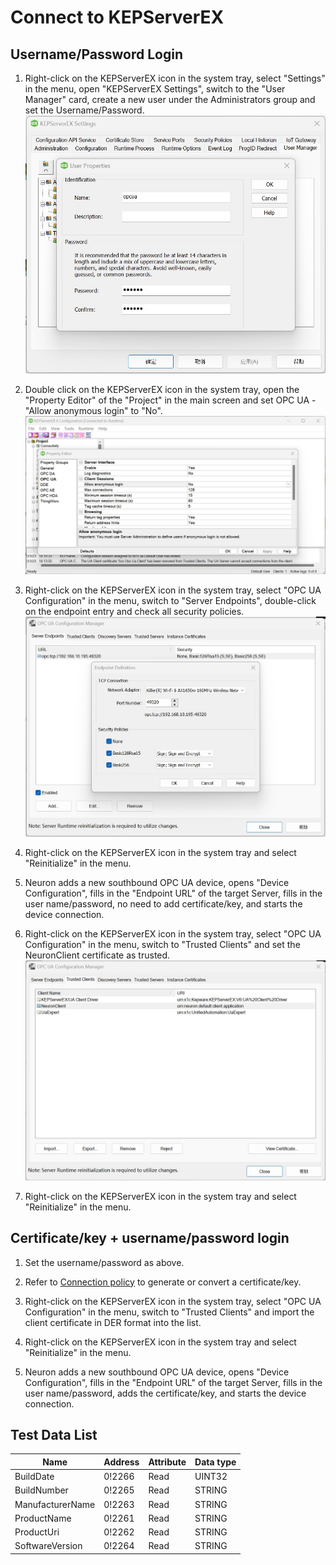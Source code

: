 # Connect to KEPServerEX

## Username/Password Login

1. Right-click on the KEPServerEX icon in the system tray, select "Settings" in the menu, open "KEPServerEX Settings", switch to the "User Manager" card, create a new user under the Administrators group and set the Username/Password.
![](./assets/kepware-1_en.jpg)

2. Double click on the KEPServerEX icon in the system tray, open the "Property Editor" of the "Project" in the main screen and set OPC UA - "Allow anonymous login" to "No".
![](./assets/kepware-2_en.jpg)

3. Right-click on the KEPServerEX icon in the system tray, select "OPC UA Configuration" in the menu, switch to "Server Endpoints", double-click on the endpoint entry and check all security policies.
![](./assets/kepware-3_en.jpg)

4. Right-click on the KEPServerEX icon in the system tray and select "Reinitialize" in the menu.

5. Neuron adds a new southbound OPC UA device, opens "Device Configuration", fills in the "Endpoint URL" of the target Server, fills in the user name/password, no need to add certificate/key, and starts the device connection.

6. Right-click on the KEPServerEX icon in the system tray, select "OPC UA Configuration" in the menu, switch to "Trusted Clients" and set the NeuronClient certificate as trusted.
![](./assets/kepware-4_en.jpg)

7. Right-click on the KEPServerEX icon in the system tray and select "Reinitialize" in the menu.

## Certificate/key + username/password login

1. Set the username/password as above.

2. Refer to [Connection policy](./policy.md) to generate or convert a certificate/key.

3. Right-click on the KEPServerEX icon in the system tray, select "OPC UA Configuration" in the menu, switch to "Trusted Clients" and import the client certificate in DER format into the list.

4. Right-click on the KEPServerEX icon in the system tray and select "Reinitialize" in the menu.

5. Neuron adds a new southbound OPC UA device, opens "Device Configuration", fills in the "Endpoint URL" of the target Server, fills in the user name/password, adds the certificate/key, and starts the device connection.

## Test Data List

|  Name    |  Address                                      | Attribute       | Data type   |
| -------- | ------------------------------------------ | ---------- | ------ |
| BuildDate | 0!2266 | Read | UINT32 |
| BuildNumber | 0!2265 | Read | STRING |
| ManufacturerName | 0!2263 | Read | STRING |
| ProductName | 0!2261 | Read | STRING |
| ProductUri | 0!2262 | Read | STRING |
| SoftwareVersion | 0!2264 | Read | STRING |


